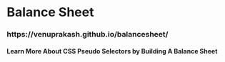 <h1>Balance Sheet</h1>

<h3>https://venuprakash.github.io/balancesheet/</h3>

<h4>Learn More About CSS Pseudo Selectors by Building A Balance Sheet</h4>
